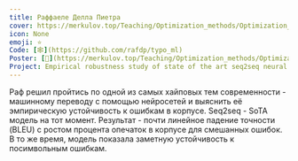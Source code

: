 ```yaml
---
title: Раффаеле Делла Пиетра
cover: https://merkulov.top/Teaching/Optimization_methods/Optimization_methods___/Лучшие_проекты_по_оптимизации_2019/Раффаеле_Делла_Пиетра/raf.png
icon: None
emoji: ⭐
Code: [🕸](https://github.com/rafdp/typo_ml)
Poster: [📎](https://merkulov.top/Teaching/Optimization_methods/Optimization_methods___/Лучшие_проекты_по_оптимизации_2019/Раффаеле_Делла_Пиетра/raf.pdf)
Project: Empirical robustness study of state of the art seq2seq neural network for machine translation
---
```


Раф решил пройтись по одной из самых хайповых тем современности - машинному переводу с помощью нейросетей и выяснить её эмпирическую устойчивость к ошибкам в корпусе. Seq2seq - SoTA модель на тот момент. Результат - почти линейное падение точности (BLEU) с ростом процента опечаток в корпусе для смешанных ошибок. В то же время, модель показала заметную устойчивость к посимвольным ошибкам.
